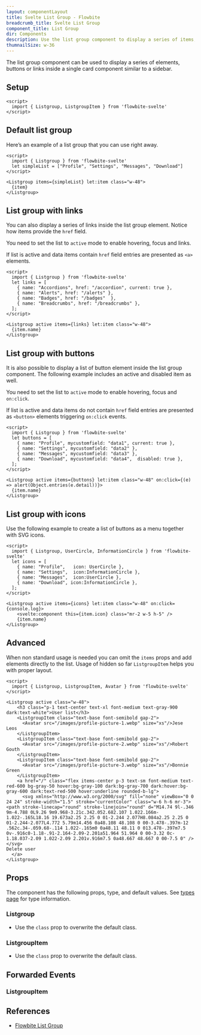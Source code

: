 ```yaml
---
layout: componentLayout
title: Svelte List Group - Flowbite
breadcrumb_title: Svelte List Group
component_title: List Group
dir: Components
description: Use the list group component to display a series of items, buttons or links inside a single element
thumnailSize: w-36
---
```


<script>
  import { TableProp, TableDefaultRow, DocBadgeList } from '../../utils'
  import { Badge, Heading, P, A } from '$lib'
  import { props as items1 } from '../../props/Listgroup.json'
  import { props as items2 } from '../../props/ListgroupItem.json'

  const events = ["on:blur","on:change","on:click","on:focus","on:keydown","on:keypress","on:keyup","on:mouseenter","on:mouseleave","on:mouseover"];
</script>

The list group component can be used to display a series of elements, buttons or links inside a single card component similar to a sidebar.

## Setup

```svelte example hideOutput
<script>
  import { Listgroup, ListgroupItem } from 'flowbite-svelte'
</script>
```

## Default list group

Here’s an example of a list group that you can use right away.

```svelte example
<script>
  import { Listgroup } from 'flowbite-svelte'
  let simpleList = ["Profile", "Settings", "Messages", "Download"]
</script>

<Listgroup items={simpleList} let:item class="w-48">
  {item}
</Listgroup>
```

## List group with links

You can also display a series of links inside the list group element. Notice how items provide the `href` field.

You need to set the list to `active` mode to enable hovering, focus and links.

If list is active and data items contain `href` field entries are presented as `<a>` elements.

```svelte example
<script>
  import { Listgroup } from 'flowbite-svelte'
  let links = [
    { name: "Accordions", href: "/accordion", current: true },
    { name: "Alerts", href: "/alerts" },
    { name: "Badges", href: "/badges"  },
    { name: "Breadcrumbs", href: "/breadcrumbs" },
  ];
</script>

<Listgroup active items={links} let:item class="w-48">
  {item.name}
</Listgroup>
```

## List group with buttons

It is also possible to display a list of button element inside the list group component. The following example includes an active and disabled item as well.

You need to set the list to `active` mode to enable hovering, focus and `on:click`.

If list is active and data items do not contain `href` field entries are presented as `<button>` elements triggering `on:click` events.

```svelte example
<script>
  import { Listgroup } from 'flowbite-svelte'
  let buttons = [
    { name: "Profile", mycustomfield: "data1", current: true },
    { name: "Settings", mycustomfield: "data2" },
    { name: "Messages", mycustomfield: "data3" },
    { name: "Download", mycustomfield: "data4",  disabled: true },
  ];
</script>

<Listgroup active items={buttons} let:item class="w-48" on:click={(e) => alert(Object.entries(e.detail))}>
  {item.name}
</Listgroup>
```

## List group with icons

Use the following example to create a list of buttons as a menu together with SVG icons.

```svelte example
<script>
  import { Listgroup, UserCircle, InformationCircle } from 'flowbite-svelte'
  let icons = [
    { name: "Profile",   icon: UserCircle },
    { name: "Settings",  icon:InformationCircle },
    { name: "Messages",  icon:UserCircle },
    { name: "Download", icon:InformationCircle },
  ];
</script>

<Listgroup active items={icons} let:item class="w-48" on:click={console.log}>
    <svelte:component this={item.icon} class="mr-2 w-5 h-5" />
    {item.name}
</Listgroup>
```

## Advanced

When non standard usage is needed you can omit the `items` props and add elements directly to the list.
Usage of hidden so far `ListgroupItem` helps you with proper layout.

```svelte example
<script>
  import { Listgroup, ListgroupItem, Avatar } from 'flowbite-svelte'
</script>

<Listgroup active class="w-48">
    <h3 class="p-1 text-center text-xl font-medium text-gray-900 dark:text-white">User list</h3>
    <ListgroupItem class="text-base font-semibold gap-2">
      <Avatar src="/images/profile-picture-1.webp" size="xs"/>Jese Leos
    </ListgroupItem>
    <ListgroupItem class="text-base font-semibold gap-2">
      <Avatar src="/images/profile-picture-2.webp" size="xs"/>Robert Gouth
    </ListgroupItem>
    <ListgroupItem class="text-base font-semibold gap-2">
      <Avatar src="/images/profile-picture-3.webp" size="xs"/>Bonnie Green
    </ListgroupItem>
    <a href="/" class="flex items-center p-3 text-sm font-medium text-red-600 bg-gray-50 hover:bg-gray-100 dark:bg-gray-700 dark:hover:bg-gray-600 dark:text-red-500 hover:underline rounded-b-lg">
      <svg xmlns="http://www.w3.org/2000/svg" fill="none" viewBox="0 0 24 24" stroke-width="1.5" stroke="currentColor" class="w-6 h-6 mr-3"><path stroke-linecap="round" stroke-linejoin="round" d="M14.74 9l-.346 9m-4.788 0L9.26 9m9.968-3.21c.342.052.682.107 1.022.166m-1.022-.165L18.16 19.673a2.25 2.25 0 01-2.244 2.077H8.084a2.25 2.25 0 01-2.244-2.077L4.772 5.79m14.456 0a48.108 48.108 0 00-3.478-.397m-12 .562c.34-.059.68-.114 1.022-.165m0 0a48.11 48.11 0 013.478-.397m7.5 0v-.916c0-1.18-.91-2.164-2.09-2.201a51.964 51.964 0 00-3.32 0c-1.18.037-2.09 1.022-2.09 2.201v.916m7.5 0a48.667 48.667 0 00-7.5 0" /></svg>
Delete user
  </a>
</Listgroup>
```

## Props

The component has the following props, type, and default values. See [types page](/docs/pages/typescript) for type information.

### Listgroup

- Use the `class` prop to overwrite the default class.

<TableProp>
  <TableDefaultRow items={items1} rowState='hover' />
</TableProp>

### ListgroupItem

- Use the `class` prop to overwrite the default class.

<TableProp>
  <TableDefaultRow items={items2} rowState='hover' />
</TableProp>

## Forwarded Events

### ListgroupItem

<DocBadgeList items={events} />

## References

- [Flowbite List Group](https://flowbite.com/docs/components/list-group/)
